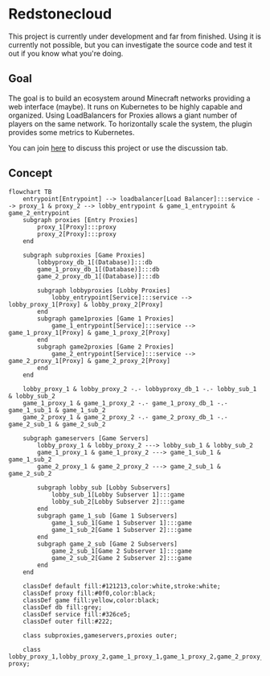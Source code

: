 # Redstonecloud

This project is currently under development and far from finished. Using it is currently not possible, but you can investigate the source code and test it out if you know what you're doing.

## Goal
The goal is to build an ecosystem around Minecraft networks providing a web interface (maybe).
It runs on Kubernetes to be highly capable and organized.
Using LoadBalancers for Proxies allows a giant number of players on the same network.
To horizontally scale the system, the plugin provides some metrics to Kubernetes.

You can join [here](https://discord.gg/aZKuas4) to discuss this project or use the discussion tab.

## Concept
```mermaid
flowchart TB
    entrypoint[Entrypoint] --> loadbalancer[Load Balancer]:::service --> proxy_1 & proxy_2 --> lobby_entrypoint & game_1_entrypoint & game_2_entrypoint
    subgraph proxies [Entry Proxies]
        proxy_1[Proxy]:::proxy
        proxy_2[Proxy]:::proxy
    end

    subgraph subproxies [Game Proxies]
        lobbyproxy_db_1[(Database)]:::db
        game_1_proxy_db_1[(Database)]:::db
        game_2_proxy_db_1[(Database)]:::db

        subgraph lobbyproxies [Lobby Proxies]
            lobby_entrypoint[Service]:::service --> lobby_proxy_1[Proxy] & lobby_proxy_2[Proxy]
        end
        subgraph game1proxies [Game 1 Proxies]
            game_1_entrypoint[Service]:::service --> game_1_proxy_1[Proxy] & game_1_proxy_2[Proxy]
        end
        subgraph game2proxies [Game 2 Proxies]
            game_2_entrypoint[Service]:::service --> game_2_proxy_1[Proxy] & game_2_proxy_2[Proxy]
        end
    end
    
    lobby_proxy_1 & lobby_proxy_2 -.- lobbyproxy_db_1 -.- lobby_sub_1 & lobby_sub_2
    game_1_proxy_1 & game_1_proxy_2 -.- game_1_proxy_db_1 -.- game_1_sub_1 & game_1_sub_2
    game_2_proxy_1 & game_2_proxy_2 -.- game_2_proxy_db_1 -.- game_2_sub_1 & game_2_sub_2
    
    subgraph gameservers [Game Servers]
        lobby_proxy_1 & lobby_proxy_2 ---> lobby_sub_1 & lobby_sub_2
        game_1_proxy_1 & game_1_proxy_2 ---> game_1_sub_1 & game_1_sub_2
        game_2_proxy_1 & game_2_proxy_2 ---> game_2_sub_1 & game_2_sub_2

        subgraph lobby_sub [Lobby Subservers]
            lobby_sub_1[Lobby Subserver 1]:::game
            lobby_sub_2[Lobby Subserver 2]:::game
        end
        subgraph game_1_sub [Game 1 Subservers]
            game_1_sub_1[Game 1 Subserver 1]:::game
            game_1_sub_2[Game 1 Subserver 2]:::game
        end
        subgraph game_2_sub [Game 2 Subservers]
            game_2_sub_1[Game 2 Subserver 1]:::game
            game_2_sub_2[Game 2 Subserver 2]:::game
        end
    end
    
    classDef default fill:#121213,color:white,stroke:white;
    classDef proxy fill:#0f0,color:black;
    classDef game fill:yellow,color:black;
    classDef db fill:grey;
    classDef service fill:#326ce5;
    classDef outer fill:#222;

    class subproxies,gameservers,proxies outer;

    class lobby_proxy_1,lobby_proxy_2,game_1_proxy_1,game_1_proxy_2,game_2_proxy_1,game_2_proxy_2 proxy;
```
